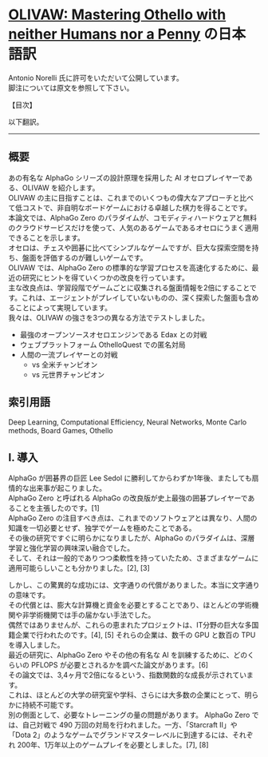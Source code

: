 # [OLIVAW: Mastering Othello with neither Humans nor a Penny](https://arxiv.org/abs/2103.17228) の日本語訳

Antonio Norelli 氏に許可をいただいて公開しています。  
脚注については原文を参照して下さい。  

【目次】
<!--ts-->
<!--te-->

以下翻訳。

---
## 概要
あの有名な AlphaGo シリーズの設計原理を採用した AI オセロプレイヤーである、OLIVAW を紹介します。  
OLIVAW の主に目指すことは、これまでのいくつもの偉大なアプローチと比べて低コストで、非自明なボードゲームにおける卓越した棋力を得ることです。  
本論文では、AlphaGo Zero のパラダイムが、コモディティハードウェアと無料のクラウドサービスだけを使って、人気のあるゲームであるオセロにうまく適用できることを示します。  
オセロは、チェスや囲碁に比べてシンプルなゲームですが、巨大な探索空間を持ち、盤面を評価するのが難しいゲームです。  
OLIVAW では、AlphaGo Zero の標準的な学習プロセスを高速化するために、最近の研究にヒントを得ていくつかの改良を行っています。  
主な改良点は、学習段階でゲームごとに収集される盤面情報を2倍にすることです。これは、エージェントがプレイしていないものの、深く探索した盤面も含めることによって実現しています。  
我々は、OLIVAW の強さを3つの異なる方法でテストしました。  
* 最強のオープンソースオセロエンジンである Edax との対戦
* ウェブプラットフォーム OthelloQuest での匿名対局
* 人間の一流プレイヤーとの対戦
  * vs 全米チャンピオン
  * vs 元世界チャンピオン

## 索引用語

Deep Learning, Computational Efficiency, Neural Networks, Monte Carlo methods, Board Games, Othello

## I. 導入
AlphaGo が囲碁界の巨匠 Lee Sedol に勝利してからわずか1年後、またしても扇情的な出来事が起こりました。  
AlphaGo Zero と呼ばれる AlphaGo の改良版が史上最強の囲碁プレイヤーであることを主張したのです。[1]  
AlphaGo Zero の注目すべき点は、これまでのソフトウェアとは異なり、人間の知識を一切必要とせず、独学でゲームを極めたことである。  
その後の研究ですぐに明らかになりましたが、AlphaGo のパラダイムは、深層学習と強化学習の興味深い融合でした。  
そして、それは一般的でありつつ柔軟性を持っていたため、さまざまなゲームに適用可能らしいことも分かりました。[2], [3]

しかし、この驚異的な成功には、文字通りの代償がありました。本当に文字通りの意味です。  
その代償とは、膨大な計算機と資金を必要とすることであり、ほとんどの学術機関や非学術機関では手の届かない手法でした。  
偶然ではありませんが、これらの恵まれたプロジェクトは、IT分野の巨大な多国籍企業で行われたのです。[4], [5]
それらの企業は、数千の GPU と数百の TPU を導入しました。  
最近の研究に、AlphaGo Zero やその他の有名な AI を訓練するために、どのくらいの PFLOPS が必要とされるかを調べた論文があります。[6]  
その論文では、3,4ヶ月で2倍になるという、指数関数的な成長が示されています。  
これは、ほとんどの大学の研究室や学科、さらには大多数の企業にとって、明らかに持続不可能です。  
別の側面として、必要なトレーニングの量の問題があります。
AlphaGo Zero では、自己対戦で 490 万回の対局を行われました。一方、「Starcraft II」や「Dota 2」のようなゲームでグランドマスターレベルに到達するには、それぞれ 200年、1万年以上のゲームプレイを必要としました。[7], [8]

